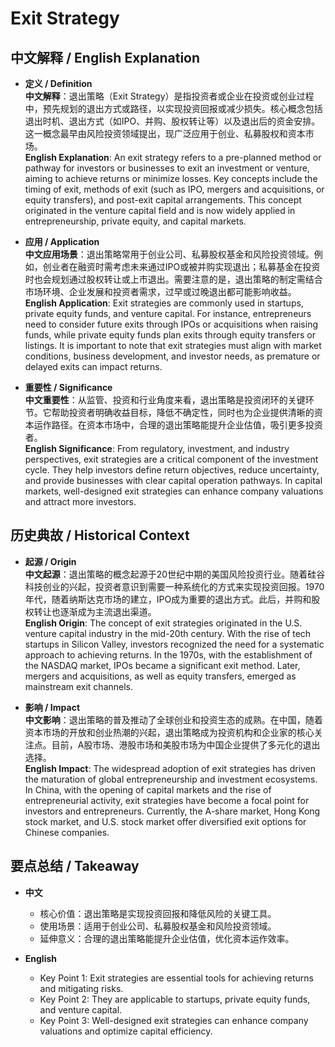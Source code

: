 # Exit Strategy

## 中文解释 / English Explanation

* **定义 / Definition**  
  **中文解释**：退出策略（Exit Strategy）是指投资者或企业在投资或创业过程中，预先规划的退出方式或路径，以实现投资回报或减少损失。核心概念包括退出时机、退出方式（如IPO、并购、股权转让等）以及退出后的资金安排。这一概念最早由风险投资领域提出，现广泛应用于创业、私募股权和资本市场。  
  **English Explanation**: An exit strategy refers to a pre-planned method or pathway for investors or businesses to exit an investment or venture, aiming to achieve returns or minimize losses. Key concepts include the timing of exit, methods of exit (such as IPO, mergers and acquisitions, or equity transfers), and post-exit capital arrangements. This concept originated in the venture capital field and is now widely applied in entrepreneurship, private equity, and capital markets.

* **应用 / Application**  
  **中文应用场景**：退出策略常用于创业公司、私募股权基金和风险投资领域。例如，创业者在融资时需考虑未来通过IPO或被并购实现退出；私募基金在投资时也会规划通过股权转让或上市退出。需要注意的是，退出策略的制定需结合市场环境、企业发展和投资者需求，过早或过晚退出都可能影响收益。  
  **English Application**: Exit strategies are commonly used in startups, private equity funds, and venture capital. For instance, entrepreneurs need to consider future exits through IPOs or acquisitions when raising funds, while private equity funds plan exits through equity transfers or listings. It is important to note that exit strategies must align with market conditions, business development, and investor needs, as premature or delayed exits can impact returns.

* **重要性 / Significance**  
  **中文重要性**：从监管、投资和行业角度来看，退出策略是投资闭环的关键环节。它帮助投资者明确收益目标，降低不确定性，同时也为企业提供清晰的资本运作路径。在资本市场中，合理的退出策略能提升企业估值，吸引更多投资者。  
  **English Significance**: From regulatory, investment, and industry perspectives, exit strategies are a critical component of the investment cycle. They help investors define return objectives, reduce uncertainty, and provide businesses with clear capital operation pathways. In capital markets, well-designed exit strategies can enhance company valuations and attract more investors.

## 历史典故 / Historical Context

* **起源 / Origin**  
  **中文起源**：退出策略的概念起源于20世纪中期的美国风险投资行业。随着硅谷科技创业的兴起，投资者意识到需要一种系统化的方式来实现投资回报。1970年代，随着纳斯达克市场的建立，IPO成为重要的退出方式。此后，并购和股权转让也逐渐成为主流退出渠道。  
  **English Origin**: The concept of exit strategies originated in the U.S. venture capital industry in the mid-20th century. With the rise of tech startups in Silicon Valley, investors recognized the need for a systematic approach to achieving returns. In the 1970s, with the establishment of the NASDAQ market, IPOs became a significant exit method. Later, mergers and acquisitions, as well as equity transfers, emerged as mainstream exit channels.

* **影响 / Impact**  
  **中文影响**：退出策略的普及推动了全球创业和投资生态的成熟。在中国，随着资本市场的开放和创业热潮的兴起，退出策略成为投资机构和企业家的核心关注点。目前，A股市场、港股市场和美股市场为中国企业提供了多元化的退出选择。  
  **English Impact**: The widespread adoption of exit strategies has driven the maturation of global entrepreneurship and investment ecosystems. In China, with the opening of capital markets and the rise of entrepreneurial activity, exit strategies have become a focal point for investors and entrepreneurs. Currently, the A-share market, Hong Kong stock market, and U.S. stock market offer diversified exit options for Chinese companies.

## 要点总结 / Takeaway

* **中文**  
  - 核心价值：退出策略是实现投资回报和降低风险的关键工具。  
  - 使用场景：适用于创业公司、私募股权基金和风险投资领域。  
  - 延伸意义：合理的退出策略能提升企业估值，优化资本运作效率。  

* **English**  
  - Key Point 1: Exit strategies are essential tools for achieving returns and mitigating risks.  
  - Key Point 2: They are applicable to startups, private equity funds, and venture capital.  
  - Key Point 3: Well-designed exit strategies can enhance company valuations and optimize capital efficiency.